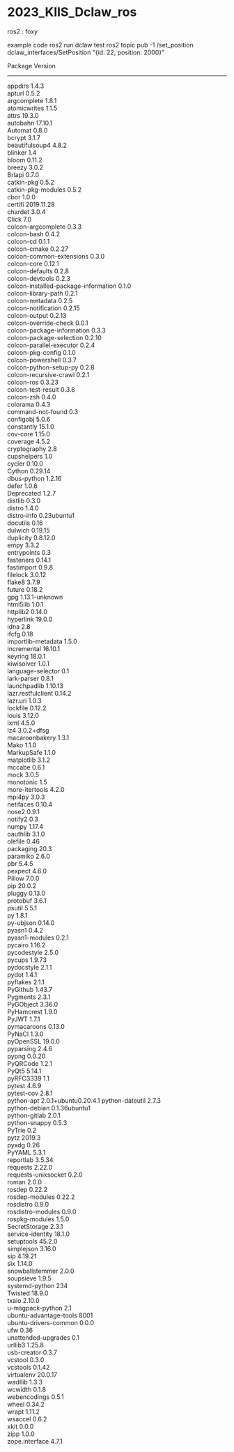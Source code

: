 # 2023_KIIS_Dclaw_ros
ros2 : foxy

example code
  ros2 run dclaw test
  ros2 topic pub -1 /set_position dclaw_interfaces/SetPosition "{id: 22, position: 2000}"




Package                              Version             
------------------------------------ --------------------
appdirs                              1.4.3               
apturl                               0.5.2               
argcomplete                          1.8.1               
atomicwrites                         1.1.5               
attrs                                19.3.0              
autobahn                             17.10.1             
Automat                              0.8.0               
bcrypt                               3.1.7               
beautifulsoup4                       4.8.2               
blinker                              1.4                 
bloom                                0.11.2              
breezy                               3.0.2               
Brlapi                               0.7.0               
catkin-pkg                           0.5.2               
catkin-pkg-modules                   0.5.2               
cbor                                 1.0.0               
certifi                              2019.11.28          
chardet                              3.0.4               
Click                                7.0                 
colcon-argcomplete                   0.3.3               
colcon-bash                          0.4.2               
colcon-cd                            0.1.1               
colcon-cmake                         0.2.27              
colcon-common-extensions             0.3.0               
colcon-core                          0.12.1              
colcon-defaults                      0.2.8               
colcon-devtools                      0.2.3               
colcon-installed-package-information 0.1.0               
colcon-library-path                  0.2.1               
colcon-metadata                      0.2.5               
colcon-notification                  0.2.15              
colcon-output                        0.2.13              
colcon-override-check                0.0.1               
colcon-package-information           0.3.3               
colcon-package-selection             0.2.10              
colcon-parallel-executor             0.2.4               
colcon-pkg-config                    0.1.0               
colcon-powershell                    0.3.7               
colcon-python-setup-py               0.2.8               
colcon-recursive-crawl               0.2.1               
colcon-ros                           0.3.23              
colcon-test-result                   0.3.8               
colcon-zsh                           0.4.0               
colorama                             0.4.3               
command-not-found                    0.3                 
configobj                            5.0.6               
constantly                           15.1.0              
cov-core                             1.15.0              
coverage                             4.5.2               
cryptography                         2.8                 
cupshelpers                          1.0                 
cycler                               0.10.0              
Cython                               0.29.14             
dbus-python                          1.2.16              
defer                                1.0.6               
Deprecated                           1.2.7               
distlib                              0.3.0               
distro                               1.4.0               
distro-info                          0.23ubuntu1         
docutils                             0.16                
dulwich                              0.19.15             
duplicity                            0.8.12.0            
empy                                 3.3.2               
entrypoints                          0.3                 
fasteners                            0.14.1              
fastimport                           0.9.8               
filelock                             3.0.12              
flake8                               3.7.9               
future                               0.18.2              
gpg                                  1.13.1-unknown      
html5lib                             1.0.1               
httplib2                             0.14.0              
hyperlink                            19.0.0              
idna                                 2.8                 
ifcfg                                0.18                
importlib-metadata                   1.5.0               
incremental                          16.10.1             
keyring                              18.0.1              
kiwisolver                           1.0.1               
language-selector                    0.1                 
lark-parser                          0.8.1               
launchpadlib                         1.10.13             
lazr.restfulclient                   0.14.2              
lazr.uri                             1.0.3               
lockfile                             0.12.2              
louis                                3.12.0              
lxml                                 4.5.0               
lz4                                  3.0.2+dfsg          
macaroonbakery                       1.3.1               
Mako                                 1.1.0               
MarkupSafe                           1.1.0               
matplotlib                           3.1.2               
mccabe                               0.6.1               
mock                                 3.0.5               
monotonic                            1.5                 
more-itertools                       4.2.0               
mpi4py                               3.0.3               
netifaces                            0.10.4              
nose2                                0.9.1               
notify2                              0.3                 
numpy                                1.17.4              
oauthlib                             3.1.0               
olefile                              0.46                
packaging                            20.3                
paramiko                             2.6.0               
pbr                                  5.4.5               
pexpect                              4.6.0               
Pillow                               7.0.0               
pip                                  20.0.2              
pluggy                               0.13.0              
protobuf                             3.6.1               
psutil                               5.5.1               
py                                   1.8.1               
py-ubjson                            0.14.0              
pyasn1                               0.4.2               
pyasn1-modules                       0.2.1               
pycairo                              1.16.2              
pycodestyle                          2.5.0               
pycups                               1.9.73              
pydocstyle                           2.1.1               
pydot                                1.4.1               
pyflakes                             2.1.1               
PyGithub                             1.43.7              
Pygments                             2.3.1               
PyGObject                            3.36.0              
PyHamcrest                           1.9.0               
PyJWT                                1.7.1               
pymacaroons                          0.13.0              
PyNaCl                               1.3.0               
pyOpenSSL                            19.0.0              
pyparsing                            2.4.6               
pypng                                0.0.20              
PyQRCode                             1.2.1               
PyQt5                                5.14.1              
pyRFC3339                            1.1                 
pytest                               4.6.9               
pytest-cov                           2.8.1               
python-apt                           2.0.1+ubuntu0.20.4.1
python-dateutil                      2.7.3               
python-debian                        0.1.36ubuntu1       
python-gitlab                        2.0.1               
python-snappy                        0.5.3               
PyTrie                               0.2                 
pytz                                 2019.3              
pyxdg                                0.26                
PyYAML                               5.3.1               
reportlab                            3.5.34              
requests                             2.22.0              
requests-unixsocket                  0.2.0               
roman                                2.0.0               
rosdep                               0.22.2              
rosdep-modules                       0.22.2              
rosdistro                            0.9.0               
rosdistro-modules                    0.9.0               
rospkg-modules                       1.5.0               
SecretStorage                        2.3.1               
service-identity                     18.1.0              
setuptools                           45.2.0              
simplejson                           3.16.0              
sip                                  4.19.21             
six                                  1.14.0              
snowballstemmer                      2.0.0               
soupsieve                            1.9.5               
systemd-python                       234                 
Twisted                              18.9.0              
txaio                                2.10.0              
u-msgpack-python                     2.1                 
ubuntu-advantage-tools               8001                
ubuntu-drivers-common                0.0.0               
ufw                                  0.36                
unattended-upgrades                  0.1                 
urllib3                              1.25.8              
usb-creator                          0.3.7               
vcstool                              0.3.0               
vcstools                             0.1.42              
virtualenv                           20.0.17             
wadllib                              1.3.3               
wcwidth                              0.1.8               
webencodings                         0.5.1               
wheel                                0.34.2              
wrapt                                1.11.2              
wsaccel                              0.6.2               
xkit                                 0.0.0               
zipp                                 1.0.0               
zope.interface                       4.7.1    
